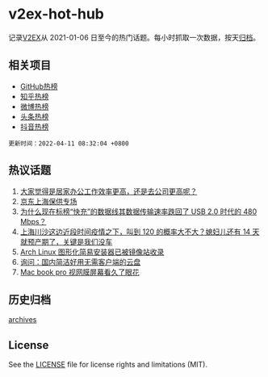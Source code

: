 # v2ex-hot-hub

 记录[V2EX](https://www.v2ex.com/)从 2021-01-06 日至今的热门话题。每小时抓取一次数据，按天[归档](archives)。
 
 ## 相关项目

- [GitHub热榜](https://github.com/snaildev/github-hot-hub)
- [知乎热榜](https://github.com/snaildev/zhihu-hot-hub)
- [微博热榜](https://github.com/snaildev/weibo-hot-hub)
- [头条热榜](https://github.com/snaildev/toutiao-hot-hub)
- [抖音热榜](https://github.com/snaildev/douyin-hot-hub)


 `更新时间：2022-04-11 08:32:04 +0800`

## 热议话题

1. [大家觉得是居家办公工作效率更高，还是去公司更高呢？](https://www.v2ex.com/t/846046)
1. [京东上海保供专场](https://www.v2ex.com/t/846040)
1. [为什么现在标榜“快充”的数据线其数据传输速率跌回了 USB 2.0 时代的 480 Mbps？](https://www.v2ex.com/t/846115)
1. [上海川沙这边近段时间疫情之下，叫到 120 的概率大不大？媳妇儿还有 14 天就预产期了，关键是我们没车](https://www.v2ex.com/t/846121)
1. [Arch Linux 图形化简易安装器已被镜像站收录](https://www.v2ex.com/t/846023)
1. [询问：国内简洁好用无需客户端的云盘](https://www.v2ex.com/t/846088)
1. [Mac book pro 视网膜屏幕看久了眼花](https://www.v2ex.com/t/846043)

## 历史归档

[archives](archives)

## License

See the [LICENSE](LICENSE) file for license rights and limitations (MIT).
